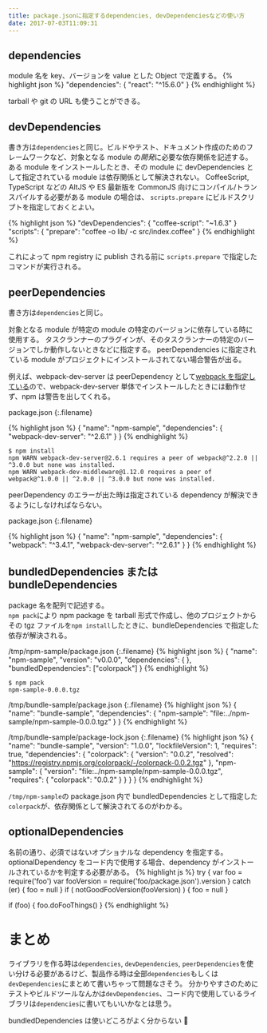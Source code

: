 ```yaml
---
title: package.jsonに指定するdependencies, devDependenciesなどの使い方
date: 2017-07-03T11:09:31
---
```


## dependencies

module 名を key、バージョンを value とした Object で定義する。
{% highlight json %}
"dependencies": {
"react": "^15.6.0"
}
{% endhighlight %}

tarball や git の URL も使うことができる。

## devDependencies

書き方は`dependencies`と同じ。ビルドやテスト、ドキュメント作成のためのフレームワークなど、対象となる module の*開発*に必要な依存関係を記述する。
ある module をインストールしたとき、その module に devDependencies として指定されている module は依存関係として解決されない。
CoffeeScript, TypeScript などの AltJS や ES 最新版を CommonJS 向けにコンパイル/トランスパイルする必要がある module の場合は、 `scripts.prepare` にビルドスクリプトを指定しておくとよい。

{% highlight json %}
"devDependencies": {
"coffee-script": "~1.6.3"
}
"scripts": {
"prepare": "coffee -o lib/ -c src/index.coffee"
}
{% endhighlight %}

これによって npm registry に publish される前に `scripts.prepare` で指定したコマンドが実行される。

## peerDependencies

書き方は`dependencies`と同じ。

対象となる module が特定の module の特定のバージョンに依存している時に使用する。
タスクランナーのプラグインが、そのタスクランナーの特定のバージョンでしか動作しないときなどに指定する。
peerDependencies に指定されている module がプロジェクトにインストールされてない場合警告が出る。

例えば、webpack-dev-server は peerDependency として[webpack を指定している](https://github.com/webpack/webpack-dev-server/blob/master/package.json#L7)ので、webpack-dev-server 単体でインストールしたときには動作せず、npm は警告を出してくれる。

package.json
{:.filename}

{% highlight json %}
{
"name": "npm-sample",
"dependencies": {
"webpack-dev-server": "^2.6.1"
}
}
{% endhighlight %}

```
$ npm install
npm WARN webpack-dev-server@2.6.1 requires a peer of webpack@^2.2.0 || ^3.0.0 but none was installed.
npm WARN webpack-dev-middleware@1.12.0 requires a peer of webpack@^1.0.0 || ^2.0.0 || ^3.0.0 but none was installed.
```

peerDependency のエラーが出た時は指定されている dependency が解決できるようにしなければならない。

package.json
{:.filename}

{% highlight json %}
{
"name": "npm-sample",
"dependencies": {
"webpack": "^3.4.1",
"webpack-dev-server": "^2.6.1"
}
}
{% endhighlight %}

## bundledDependencies または bundleDependencies

package 名を配列で記述する。  
`npm pack`により npm package を tarball 形式で作成し、他のプロジェクトからその tgz ファイルを`npm install`したときに、bundleDependencies で指定した依存が解決される。

/tmp/npm-sample/package.json
{:.filename}
{% highlight json %}
{
"name": "npm-sample",
"version": "v0.0.0",
"dependencies": {
},
"bundledDependencies": ["colorpack"]
}
{% endhighlight %}

```
$ npm pack
npm-sample-0.0.0.tgz
```

/tmp/bundle-sample/package.json
{:.filename}
{% highlight json %}
{
"name": "bundle-sample",
"dependencies": {
"npm-sample": "file:../npm-sample/npm-sample-0.0.0.tgz"
}
}
{% endhighlight %}

/tmp/bundle-sample/package-lock.json
{:.filename}
{% highlight json %}
{
"name": "bundle-sample",
"version": "1.0.0",
"lockfileVersion": 1,
"requires": true,
"dependencies": {
"colorpack": {
"version": "0.0.2",
"resolved": "https://registry.npmjs.org/colorpack/-/colorpack-0.0.2.tgz"
},
"npm-sample": {
"version": "file:../npm-sample/npm-sample-0.0.0.tgz",
"requires": {
"colorpack": "0.0.2"
}
}
}
}
{% endhighlight %}

`/tmp/npm-sample`の package.json 内で bundledDependencies として指定した`colorpack`が、依存関係として解決されてるのがわかる。

## optionalDependencies

名前の通り、必須ではないオプショナルな dependency を指定する。optionalDependency をコード内で使用する場合、dependency がインストールされているかを判定する必要がある。
{% highlight js %}
try {
var foo = require('foo')
var fooVersion = require('foo/package.json').version
} catch (er) {
foo = null
}
if ( notGoodFooVersion(fooVersion) ) {
foo = null
}

if (foo) {
foo.doFooThings()
}
{% endhighlight %}

# まとめ

ライブラリを作る時は`dependencies`, `devDependencies`, `peerDependencies`を使い分ける必要があるけど、製品作る時は全部`dependencies`もしくは`devDependencies`にまとめて書いちゃって問題なさそう。
分かりやすさのためにテストやビルドツールなんかは`devDependencies`、コード内で使用しているライブラリは`dependencies`に書いてもいいかなとは思う。

bundledDependencies は使いどころがよく分からない 🤔
